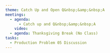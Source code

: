```yaml
---
theme: Catch Up and Open Q&nbsp;&amp;&nbsp;A
meetings:
  - agenda:
      - Catch up and Q&nbsp;&amp;&nbsp;A
    video:
  - agenda: Thanksgiving Break (No Class)
tasks:
  - Production Problem 05 Discussion
---
```


